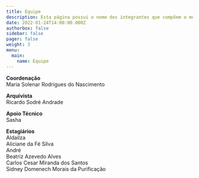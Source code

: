 ```yaml
---
title: Equipe
description: Esta página possui o nome dos integrantes que compõem o memorial.
date: 2022-01-24T14:00:00.000Z
authorbox: false
sidebar: false
pager: false
weight: 3
menu:
  main:
    name: Equipe
---
```


**Coordenação**  
Maria Solenar Rodrigues do Nascimento

**Arquivista**  
Ricardo Sodré Andrade

**Apoio Técnico**  
Sasha

**Estagiários**  
Aldailza  
Aliciane da Fé Silva  
André  
Beatriz Azevedo Alves  
Carlos Cesar Miranda dos Santos  
Sidney Domenech Morais da Purificação

